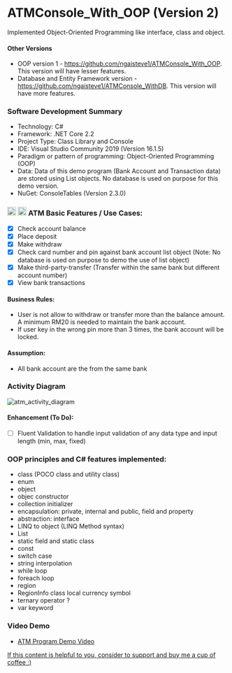 # ATMConsole_With_OOP (Version 2)
Implemented Object-Oriented Programming like interface, class and object. 

#### Other Versions
- OOP version 1 - https://github.com/ngaisteve1/ATMConsole_With_OOP. This version will have lesser features.
- Database and Entity Framework version - https://github.com/ngaisteve1/ATMConsole_WithDB. This version will have more features.

### Software Development Summary
- Technology: C#
- Framework: .NET Core 2.2
- Project Type: Class Library and Console
- IDE: Visual Studio Community 2019 (Version 16.1.5)
- Paradigm or pattern of programming: Object-Oriented Programming (OOP)
- Data: Data of this demo program (Bank Account and Transaction data) are stored using List objects. No database is used on purpose for this demo version.
- NuGet: ConsoleTables (Version 2.3.0)

### <img class="emoji" alt="atm" height="20" width="20" src="https://github.githubassets.com/images/icons/emoji/unicode/1f3e7.png"> <img class="emoji" alt="credit_card" height="20" width="20" src="https://github.githubassets.com/images/icons/emoji/unicode/1f4b3.png"> ATM Basic Features / Use Cases:
- [x] Check account balance
- [x] Place deposit
- [x] Make withdraw
- [x] Check card number and pin against bank account list object (Note: No database is used on purpose to demo the use of list object)
- [x] Make third-party-transfer (Transfer within the same bank but different account number)
- [x] View bank transactions

#### Business Rules:
- User is not allow to withdraw or transfer more than the balance amount. A minimum RM20 is needed to maintain the bank account.
- If user key in the wrong pin more than 3 times, the bank account will be locked.

#### Assumption:
- All bank account are the from the same bank

### Activity Diagram
![atm_activity_diagram](https://user-images.githubusercontent.com/21274590/53474610-8615c080-3aa8-11e9-99b2-b1cb32f7ec1c.png)


#### Enhancement (To Do):
- [ ] Fluent Validation to handle input validation of any data type and input length (min, max, fixed)

### OOP principles and C# features implemented:
- class (POCO class and utility class)
- enum
- object
- objec constructor
- collection initializer
- encapsulation: private, internal and public, field and property
- abstraction: interface
- LINQ to object (LINQ Method syntax)
- List
- static field and static class
- const
- switch case
- string interpolation
- while loop
- foreach loop
- region
- RegionInfo class local currency symbol
- ternary operator ?
- var keyword

### Video Demo
- [ATM Program Demo Video]()

[If this content is helpful to you, consider to support and buy me a cup of coffee :) ](https://ko-fi.com/V7V2PN67)
